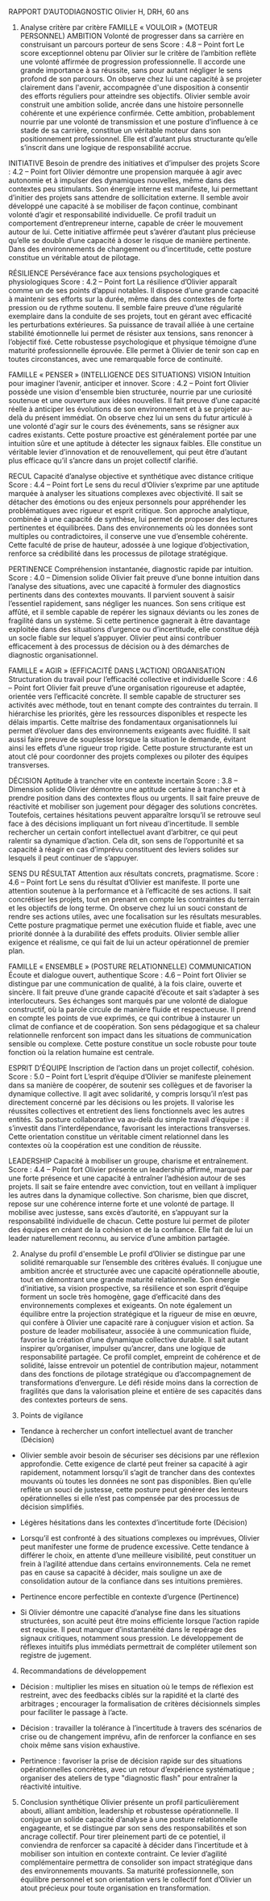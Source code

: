 RAPPORT D’AUTODIAGNOSTIC
Olivier H, DRH, 60 ans

1. Analyse critère par critère
FAMILLE « VOULOIR » (MOTEUR PERSONNEL)
AMBITION
Volonté de progresser dans sa carrière en construisant un parcours porteur de sens
Score : 4.8 – Point fort
Le score exceptionnel obtenu par Olivier sur le critère de l’ambition reflète une volonté affirmée de progression professionnelle. Il accorde une grande importance à sa réussite, sans pour autant négliger le sens profond de son parcours. On observe chez lui une capacité à se projeter clairement dans l'avenir, accompagnée d'une disposition à consentir des efforts réguliers pour atteindre ses objectifs. Olivier semble avoir construit une ambition solide, ancrée dans une histoire personnelle cohérente et une expérience confirmée. Cette ambition, probablement nourrie par une volonté de transmission et une posture d’influence à ce stade de sa carrière, constitue un véritable moteur dans son positionnement professionnel. Elle est d’autant plus structurante qu’elle s’inscrit dans une logique de responsabilité accrue.

INITIATIVE
Besoin de prendre des initiatives et d’impulser des projets
Score : 4.2 – Point fort
Olivier démontre une propension marquée à agir avec autonomie et à impulser des dynamiques nouvelles, même dans des contextes peu stimulants. Son énergie interne est manifeste, lui permettant d’initier des projets sans attendre de sollicitation externe. Il semble avoir développé une capacité à se mobiliser de façon continue, combinant volonté d’agir et responsabilité individuelle. Ce profil traduit un comportement d’entrepreneur interne, capable de créer le mouvement autour de lui. Cette initiative affirmée peut s’avérer d’autant plus précieuse qu’elle se double d’une capacité à doser le risque de manière pertinente. Dans des environnements de changement ou d’incertitude, cette posture constitue un véritable atout de pilotage.

RÉSILIENCE
Persévérance face aux tensions psychologiques et physiologiques
Score : 4.2 – Point fort
La résilience d’Olivier apparaît comme un de ses points d’appui notables. Il dispose d’une grande capacité à maintenir ses efforts sur la durée, même dans des contextes de forte pression ou de rythme soutenu. Il semble faire preuve d’une régularité exemplaire dans la conduite de ses projets, tout en gérant avec efficacité les perturbations extérieures. Sa puissance de travail alliée à une certaine stabilité émotionnelle lui permet de résister aux tensions, sans renoncer à l’objectif fixé. Cette robustesse psychologique et physique témoigne d’une maturité professionnelle éprouvée. Elle permet à Olivier de tenir son cap en toutes circonstances, avec une remarquable force de continuité.

FAMILLE « PENSER » (INTELLIGENCE DES SITUATIONS)
VISION
Intuition pour imaginer l’avenir, anticiper et innover.
Score : 4.2 – Point fort
Olivier possède une vision d'ensemble bien structurée, nourrie par une curiosité soutenue et une ouverture aux idées nouvelles. Il fait preuve d’une capacité réelle à anticiper les évolutions de son environnement et à se projeter au-delà du présent immédiat. On observe chez lui un sens du futur articulé à une volonté d'agir sur le cours des événements, sans se résigner aux cadres existants. Cette posture proactive est généralement portée par une intuition sûre et une aptitude à détecter les signaux faibles. Elle constitue un véritable levier d’innovation et de renouvellement, qui peut être d’autant plus efficace qu’il s’ancre dans un projet collectif clarifié.

RECUL
Capacité d’analyse objective et synthétique avec distance critique
Score : 4.4 – Point fort
Le sens du recul d’Olivier s’exprime par une aptitude marquée à analyser les situations complexes avec objectivité. Il sait se détacher des émotions ou des enjeux personnels pour appréhender les problématiques avec rigueur et esprit critique. Son approche analytique, combinée à une capacité de synthèse, lui permet de proposer des lectures pertinentes et équilibrées. Dans des environnements où les données sont multiples ou contradictoires, il conserve une vue d’ensemble cohérente. Cette faculté de prise de hauteur, adossée à une logique d’objectivation, renforce sa crédibilité dans les processus de pilotage stratégique.

PERTINENCE
Compréhension instantanée, diagnostic rapide par intuition.
Score : 4.0 – Dimension solide
Olivier fait preuve d’une bonne intuition dans l’analyse des situations, avec une capacité à formuler des diagnostics pertinents dans des contextes mouvants. Il parvient souvent à saisir l’essentiel rapidement, sans négliger les nuances. Son sens critique est affûté, et il semble capable de repérer les signaux déviants ou les zones de fragilité dans un système. Si cette pertinence gagnerait à être davantage exploitée dans des situations d’urgence ou d’incertitude, elle constitue déjà un socle fiable sur lequel s’appuyer. Olivier peut ainsi contribuer efficacement à des processus de décision ou à des démarches de diagnostic organisationnel.

FAMILLE « AGIR » (EFFICACITÉ DANS L’ACTION)
ORGANISATION
Structuration du travail pour l’efficacité collective et individuelle
Score : 4.6 – Point fort
Olivier fait preuve d’une organisation rigoureuse et adaptée, orientée vers l’efficacité concrète. Il semble capable de structurer ses activités avec méthode, tout en tenant compte des contraintes du terrain. Il hiérarchise les priorités, gère les ressources disponibles et respecte les délais impartis. Cette maîtrise des fondamentaux organisationnels lui permet d’évoluer dans des environnements exigeants avec fluidité. Il sait aussi faire preuve de souplesse lorsque la situation le demande, évitant ainsi les effets d’une rigueur trop rigide. Cette posture structurante est un atout clé pour coordonner des projets complexes ou piloter des équipes transverses.

DÉCISION
Aptitude à trancher vite en contexte incertain
Score : 3.8 – Dimension solide
Olivier démontre une aptitude certaine à trancher et à prendre position dans des contextes flous ou urgents. Il sait faire preuve de réactivité et mobiliser son jugement pour dégager des solutions concrètes. Toutefois, certaines hésitations peuvent apparaître lorsqu’il se retrouve seul face à des décisions impliquant un fort niveau d’incertitude. Il semble rechercher un certain confort intellectuel avant d’arbitrer, ce qui peut ralentir sa dynamique d’action. Cela dit, son sens de l’opportunité et sa capacité à réagir en cas d’imprévu constituent des leviers solides sur lesquels il peut continuer de s’appuyer.

SENS DU RÉSULTAT
Attention aux résultats concrets, pragmatisme.
Score : 4.6 – Point fort
Le sens du résultat d’Olivier est manifeste. Il porte une attention soutenue à la performance et à l’efficacité de ses actions. Il sait concrétiser les projets, tout en prenant en compte les contraintes du terrain et les objectifs de long terme. On observe chez lui un souci constant de rendre ses actions utiles, avec une focalisation sur les résultats mesurables. Cette posture pragmatique permet une exécution fluide et fiable, avec une priorité donnée à la durabilité des effets produits. Olivier semble allier exigence et réalisme, ce qui fait de lui un acteur opérationnel de premier plan.

FAMILLE « ENSEMBLE » (POSTURE RELATIONNELLE)
COMMUNICATION
Écoute et dialogue ouvert, authentique
Score : 4.6 – Point fort
Olivier se distingue par une communication de qualité, à la fois claire, ouverte et sincère. Il fait preuve d’une grande capacité d’écoute et sait s’adapter à ses interlocuteurs. Ses échanges sont marqués par une volonté de dialogue constructif, où la parole circule de manière fluide et respectueuse. Il prend en compte les points de vue exprimés, ce qui contribue à instaurer un climat de confiance et de coopération. Son sens pédagogique et sa chaleur relationnelle renforcent son impact dans les situations de communication sensible ou complexe. Cette posture constitue un socle robuste pour toute fonction où la relation humaine est centrale.

ESPRIT D’ÉQUIPE
Inscription de l’action dans un projet collectif, cohésion.
Score : 5.0 – Point fort
L’esprit d’équipe d’Olivier se manifeste pleinement dans sa manière de coopérer, de soutenir ses collègues et de favoriser la dynamique collective. Il agit avec solidarité, y compris lorsqu’il n’est pas directement concerné par les décisions ou les projets. Il valorise les réussites collectives et entretient des liens fonctionnels avec les autres entités. Sa posture collaborative va au-delà du simple travail d’équipe : il s’investit dans l’interdépendance, favorisant les interactions transverses. Cette orientation constitue un véritable ciment relationnel dans les contextes où la coopération est une condition de réussite.

LEADERSHIP
Capacité à mobiliser un groupe, charisme et entraînement.
Score : 4.4 – Point fort
Olivier présente un leadership affirmé, marqué par une forte présence et une capacité à entraîner l’adhésion autour de ses projets. Il sait se faire entendre avec conviction, tout en veillant à impliquer les autres dans la dynamique collective. Son charisme, bien que discret, repose sur une cohérence interne forte et une volonté de partage. Il mobilise avec justesse, sans excès d’autorité, en s’appuyant sur la responsabilité individuelle de chacun. Cette posture lui permet de piloter des équipes en créant de la cohésion et de la confiance. Elle fait de lui un leader naturellement reconnu, au service d’une ambition partagée.

2. Analyse du profil d'ensemble
Le profil d’Olivier se distingue par une solidité remarquable sur l’ensemble des critères évalués. Il conjugue une ambition ancrée et structurée avec une capacité opérationnelle aboutie, tout en démontrant une grande maturité relationnelle. Son énergie d’initiative, sa vision prospective, sa résilience et son esprit d’équipe forment un socle très homogène, gage d’efficacité dans des environnements complexes et exigeants.
On note également un équilibre entre la projection stratégique et la rigueur de mise en œuvre, qui confère à Olivier une capacité rare à conjuguer vision et action. Sa posture de leader mobilisateur, associée à une communication fluide, favorise la création d’une dynamique collective durable. Il sait autant inspirer qu’organiser, impulser qu’ancrer, dans une logique de responsabilité partagée.
Ce profil complet, empreint de cohérence et de solidité, laisse entrevoir un potentiel de contribution majeur, notamment dans des fonctions de pilotage stratégique ou d’accompagnement de transformations d’envergure. Le défi réside moins dans la correction de fragilités que dans la valorisation pleine et entière de ses capacités dans des contextes porteurs de sens.

3. Points de vigilance
- Tendance à rechercher un confort intellectuel avant de trancher (Décision)
- Olivier semble avoir besoin de sécuriser ses décisions par une réflexion approfondie. Cette exigence de clarté peut freiner sa capacité à agir rapidement, notamment lorsqu’il s’agit de trancher dans des contextes mouvants où toutes les données ne sont pas disponibles. Bien qu’elle reflète un souci de justesse, cette posture peut générer des lenteurs opérationnelles si elle n’est pas compensée par des processus de décision simplifiés.

- Légères hésitations dans les contextes d’incertitude forte (Décision)
- Lorsqu’il est confronté à des situations complexes ou imprévues, Olivier peut manifester une forme de prudence excessive. Cette tendance à différer le choix, en attente d’une meilleure visibilité, peut constituer un frein à l’agilité attendue dans certains environnements. Cela ne remet pas en cause sa capacité à décider, mais souligne un axe de consolidation autour de la confiance dans ses intuitions premières.

- Pertinence encore perfectible en contexte d’urgence (Pertinence)
- Si Olivier démontre une capacité d’analyse fine dans les situations structurées, son acuité peut être moins efficiente lorsque l’action rapide est requise. Il peut manquer d’instantanéité dans le repérage des signaux critiques, notamment sous pression. Le développement de réflexes intuitifs plus immédiats permettrait de compléter utilement son registre de jugement.

4. Recommandations de développement
- Décision : multiplier les mises en situation où le temps de réflexion est restreint, avec des feedbacks ciblés sur la rapidité et la clarté des arbitrages ; encourager la formalisation de critères décisionnels simples pour faciliter le passage à l’acte.

- Décision : travailler la tolérance à l’incertitude à travers des scénarios de crise ou de changement imprévu, afin de renforcer la confiance en ses choix même sans vision exhaustive.

- Pertinence : favoriser la prise de décision rapide sur des situations opérationnelles concrètes, avec un retour d’expérience systématique ; organiser des ateliers de type "diagnostic flash" pour entraîner la réactivité intuitive.


5. Conclusion synthétique
Olivier présente un profil particulièrement abouti, alliant ambition, leadership et robustesse opérationnelle. Il conjugue un solide capacité d’analyse à une posture relationnelle engageante, et se distingue par son sens des responsabilités et son ancrage collectif.
Pour tirer pleinement parti de ce potentiel, il conviendra de renforcer sa capacité à décider dans l’incertitude et à mobiliser son intuition en contexte contraint. Ce levier d’agilité complémentaire permettra de consolider son impact stratégique dans des environnements mouvants.
Sa maturité professionnelle, son équilibre personnel et son orientation vers le collectif font d’Olivier un atout précieux pour toute organisation en transformation.



